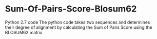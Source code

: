 # Sum-Of-Pairs-Score-Blosum62
Python 2.7 code
The python code takes two sequences and determines their degree of alignment by calculating the Sum of Pairs Score using the BLOSUM62 matrix
